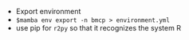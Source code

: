 + Export environment
+ `$mamba env export -n bmcp > environment.yml`
+ use pip for `r2py` so that it recognizes the system R
